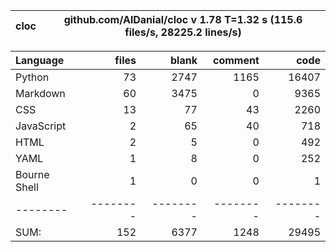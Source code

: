 cloc|github.com/AlDanial/cloc v 1.78  T=1.32 s (115.6 files/s, 28225.2 lines/s)
--- | ---

Language|files|blank|comment|code
:-------|-------:|-------:|-------:|-------:
Python|73|2747|1165|16407
Markdown|60|3475|0|9365
CSS|13|77|43|2260
JavaScript|2|65|40|718
HTML|2|5|0|492
YAML|1|8|0|252
Bourne Shell|1|0|0|1
--------|--------|--------|--------|--------
SUM:|152|6377|1248|29495
